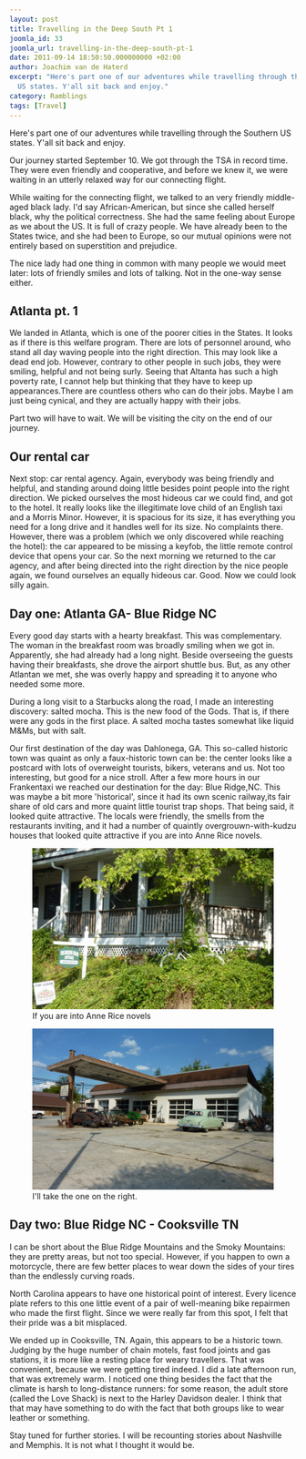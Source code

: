 ```yaml
---
layout: post
title: Travelling in the Deep South Pt 1
joomla_id: 33
joomla_url: travelling-in-the-deep-south-pt-1
date: 2011-09-14 18:50:50.000000000 +02:00
author: Joachim van de Haterd
excerpt: "Here's part one of our adventures while travelling through the Southern
  US states. Y'all sit back and enjoy."
category: Ramblings
tags: [Travel]
---
```

<p>Here's part one of our adventures while travelling through the Southern US states. Y'all sit back and enjoy.</p>

<p>Our journey started September 10. We got through the TSA in record time. They were even friendly and cooperative, and before we knew it, we were waiting in an utterly relaxed way for our connecting flight.</p>

<p>While waiting for the connecting flight, we talked to an very friendly middle-aged black lady. I'd say African-American, but since she called herself black, why the political correctness. She had the same feeling about Europe as we about the US. It is full of crazy people. We have already been to the States twice, and she had been to Europe, so our mutual opinions were not entirely based on superstition and prejudice.</p>

<p>The nice lady had one thing in common with many people we would meet later: lots of friendly smiles and lots of talking. Not in the one-way sense either.</p>

<h2>Atlanta pt. 1</h2>

<p>We landed in Atlanta, which is one of the poorer cities in the States. It looks as if there is this welfare program. There are lots of personnel around, who stand all day waving people into the right direction. This may look like a dead end job. However, contrary to other people in such jobs, they were smiling, helpful and not being surly. Seeing that Altanta has such a high poverty rate, I cannot help but thinking that they have to keep up appearances.There are countless others who can do their jobs. Maybe I am just being cynical, and they are actually happy with their jobs.</p>

<p>Part two will have to wait. We will be visiting the city on the end of our journey.</p>

<h2>Our rental car</h2>

<p>Next stop: car rental agency. Again, everybody was being friendly and helpful, and standing around doing little besides point people into the right direction. We picked ourselves the most hideous car we could find, and got to the hotel. It really looks like the illegitimate love child of an English taxi and a Morris Minor. However, it is spacious for its size, it has everything you need for a long drive and it handles well for its size. No complaints there. However, there was a problem (which we only discovered while reaching the hotel): the car appeared to be missing a keyfob, the little remote control device that opens your car. So the next morning we returned to the car agency, and after being directed into the right direction by the nice people again, we found ourselves an equally hideous car. Good. Now we could look silly again.</p>

<h2>Day one: Atlanta GA- Blue Ridge NC</h2>

<p>Every good day starts with a hearty breakfast. This was complementary. The woman in the breakfast room was broadly smiling when we got in. Apparently, she had already had a long night. Beside overseeing the guests having their breakfasts, she drove the airport shuttle bus. But, as any other Atlantan we met, she was overly happy and spreading it to anyone who needed some more.</p>

<p>During a long visit to a Starbucks along the road, I made an interesting discovery: salted mocha. This is the new food of the Gods. That is, if there were any gods in the first place. A salted mocha tastes somewhat like liquid M&amp;Ms, but with salt.</p>

<p>Our first destination of the day was Dahlonega, GA. This so-called historic town was quaint as only a faux-historic town can be: the center looks like a postcard with lots of overweight tourists, bikers, veterans and us. Not too interesting, but good for a nice stroll. After a few more hours in our Frankentaxi we reached our destination for the day: Blue Ridge,NC. This was maybe a bit more 'historical', since it had its own scenic railway,its fair share of old cars and more quaint little tourist trap shops. That being said, it looked quite attractive. The locals were friendly, the smells from the restaurants inviting, and it had a number of quaintly overgrouwn-with-kudzu houses that looked quite attractive if you are into Anne Rice novels.</p>

<p>
	<figure>
		<img  src="/assets/images/posts/usa2k11/usa11_1_1.JPG" alt="If you are into Anne Rice novels" />
		<figcaption>If you are into Anne Rice novels</figcaption>
	</figure>
</p>

<p>
	<figure>
		<img src="/assets/images/posts/usa2k11/usa_11_1_2.JPG" alt="usa 11_1_2" />
		<figcaption>I'll take the one on the right.</figcaption>
	</figure>
</p>

<h2>Day two: Blue Ridge NC - Cooksville TN</h2>

<p>I can be short about the Blue Ridge Mountains and the Smoky Mountains: they are pretty areas, but not too special. However, if you happen to own a motorcycle, there are few better places to wear down the sides of your tires than the endlessly curving roads.</p>

<p>North Carolina appears to have one historical point of interest. Every licence plate refers to this one little event of a pair of well-meaning bike repairmen who made the first flight. Since we were really far from this spot, I felt that their pride was a bit misplaced.</p>

<p>We ended up in Cooksville, TN. Again, this appears to be a historic town. Judging by the huge number of chain motels, fast food joints and gas stations, it is more like a resting place for weary travellers. That was convenient, because we were getting tired indeed. I did a late afternoon run, that was extremely warm. I noticed one thing besides the fact that the climate is harsh to long-distance runners: for some reason, the adult store (called the Love Shack) is next to the Harley Davidson dealer. I think that that may have something to do with the fact that both groups like to wear leather or something.</p>

<p>Stay tuned for further stories. I will be recounting stories about Nashville and Memphis. It is not what I thought it would be.</p>
